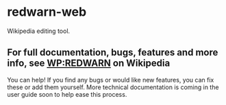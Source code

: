 # redwarn-web
Wikipedia editing tool.

## For full documentation, bugs, features and more info, see [WP:REDWARN](https://en.wikipedia.org/wiki/WP:REDWARN) on Wikipedia

You can help! If you find any bugs or would like new features, you can fix these or add them yourself. More technical documentation is coming in the user guide soon to help ease this process.
